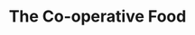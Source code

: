 ---
title: "The Co-operative Food"
url: /barnard-castle/the-co-operative-food/
shop: convenience
---